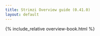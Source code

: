 ```yaml
---
title: Strimzi Overview guide (0.41.0)
layout: default
---
```


{% include_relative overview-book.html %}
